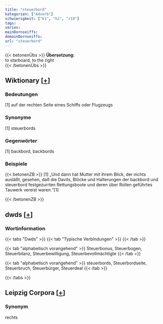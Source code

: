 ```yaml
---
title: "steuerbord"
kategorien: ["Adverb"]
schwierigkeit: ["k1", "h2", "r19"]
tags:
series:
mainDornseiffs:
domainDornseiffs:
url: "steuerbord"
---
```


{{< betonenÜbs >}}
**Übersetzung:**  
to starboard, to the right  
{{< /betonenÜbs >}}

## Wiktionary [[+](https://de.wiktionary.org/wiki/steuerbord)]

### Bedeutungen
[1] auf der rechten Seite eines Schiffs oder Flugzeugs  

### Synonyme
[1] steuerbords  

### Gegenwörter
[1] backbord, backbords  

### Beispiele
{{< betonenZB >}}
[1] „Und dann hat Mutter mit ihrem Blick, der nichts ausläßt, gesehen, daß die Davits, Blöcke und Halterungen der backbord und steuerbord festgezurrten Rettungsboote und deren über Rollen geführtes Tauwerk vereist waren.“[1]  

{{< /betonenZB >}}


## dwds [[+](https://www.dwds.de/wb/steuerbord)]

### Wortinformation
{{< tabs "Dwds" >}}
{{< tab "Typische Verbindungen" >}}
{{< /tab >}}

{{< tab "alphabetisch vorangehend" >}}
Steuerbonus, Steuerbogen, Steuerbilanz, Steuerbewilligung, Steuerbevollmächtigte
{{< /tab >}}

{{< tab "alphabetisch vorangehend" >}}
steuerbords, Steuerbordseite, Steuerbruch, Steuerbürger, Steuerdeal
{{< /tab >}}

{{< /tabs >}}

## Leipzig Corpora [[+](https://corpora.uni-leipzig.de/en/res?word=steuerbord&corpusId=deu_newscrawl-public_2018)]


### Synonym
rechts

